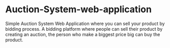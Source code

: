 # Auction-System-web-application
Simple Auction System Web Application where you can sell your product by bidding process.
A bidding platform where people can sell their product by creating an auction, the person who make a biggest price big can buy the product.
